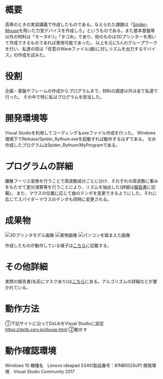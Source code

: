 # 概要
高専のときの実習講義で作成したものである。与えられた課題は「[Spider-Mouse](http://shock-a-thon.org/2014/files/output/140706_shocktahon_SPIDAR-mouse.pdf)を用いた力覚デバイスを作成しろ」というものである。また基本基盤等以外の材料は「モータ4つ」「タコ糸」であり、他のものは3Dプリンターを用いて作成できるものであれば使用可能であった。
以上を元に5人のグループワークを行い、私達の班は「任意のWaveファイル(曲)に対しリズムを出力するデバイス」の作成を試みた。

# 役割
企画・基盤やフレームの作成からプログラムまで、材料の調達以外は全て私達で行った。
その中で特に私はプログラムを担当した。

# 開発環境等
Visual Studioを利用してコーディング＆exeファイル作成を行った。 Windows環境下でRelease/Spider_Rythum.exeを起動すれば動作するはずである。
なお作成したプログラムはSpider_Rythum/MyProgramである。

# プログラムの詳細
離散フーリエ変換を行うことで周波数成分ごとに分け、それぞれの周波数に重みをもたせて差分演算等を行うことにより、リズムを抽出した(詳細は[報告書](https://github.com/mugitti9/SpiderMouse_Rhythm/blob/master/報告書.pdf)に記載)。
また、マウスの位置に応じて曲のテンポを変更できるようにした。それに応じてスパイダーマウスのテンポも同時に変更される。

# 成果物
![3Dプリンタモデル画像](https://user-images.githubusercontent.com/33088346/120671669-952c1a00-c4cc-11eb-9b2d-bb61185a2b88.jpg)
![実物画像](https://user-images.githubusercontent.com/33088346/120671676-96f5dd80-c4cc-11eb-8069-cc5775b2dac3.png)
![パソコンを踏まえた画像](https://user-images.githubusercontent.com/33088346/120671681-98270a80-c4cc-11eb-928d-ce4ce98a3eb9.png)

作成したものが動作している様子は[こちら](https://www.youtube.com/watch?v=oFk4WLa7cAs)に記載する。

# その他詳細
実際の報告書(名前にマスクあり)は[こちら](https://github.com/mugitti9/SpiderMouse_Rhythm/blob/master/報告書.pdf)にある。アルゴリズムの詳細などが書かれている。

# 動作方法
①下記サイトに沿ってDxLibをVisual Studioに設定
https://dxlib.xsrv.jp/dxuse.html
②動かす

# 動作確認環境
Windows 10
機種名　Lenovo ideapad S340(製品番号：81NB0029JP)
開発環境　Visual Studio Community 2017
